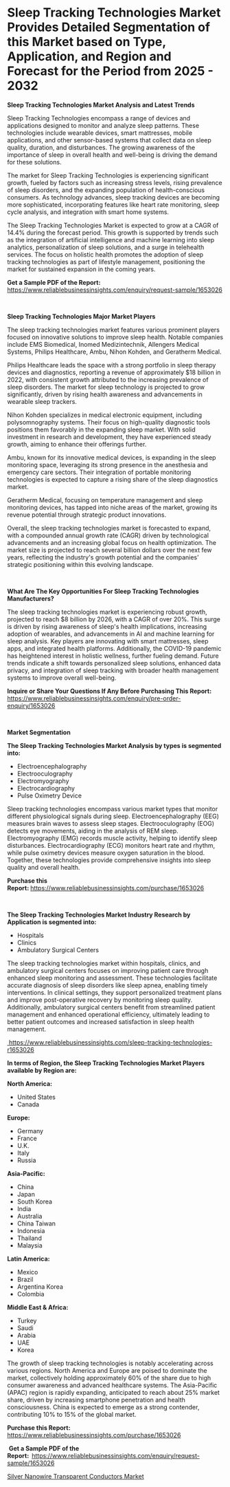 <p><h1>Sleep Tracking Technologies Market Provides Detailed Segmentation of this Market based on Type, Application, and Region and Forecast for the Period from 2025 - 2032</h1></p><p><strong>Sleep Tracking Technologies Market Analysis and Latest Trends</strong></p>
<p><p>Sleep Tracking Technologies encompass a range of devices and applications designed to monitor and analyze sleep patterns. These technologies include wearable devices, smart mattresses, mobile applications, and other sensor-based systems that collect data on sleep quality, duration, and disturbances. The growing awareness of the importance of sleep in overall health and well-being is driving the demand for these solutions.</p><p>The market for Sleep Tracking Technologies is experiencing significant growth, fueled by factors such as increasing stress levels, rising prevalence of sleep disorders, and the expanding population of health-conscious consumers. As technology advances, sleep tracking devices are becoming more sophisticated, incorporating features like heart rate monitoring, sleep cycle analysis, and integration with smart home systems.</p><p>The Sleep Tracking Technologies Market is expected to grow at a CAGR of 14.4% during the forecast period. This growth is supported by trends such as the integration of artificial intelligence and machine learning into sleep analytics, personalization of sleep solutions, and a surge in telehealth services. The focus on holistic health promotes the adoption of sleep tracking technologies as part of lifestyle management, positioning the market for sustained expansion in the coming years.</p></p>
<p><strong>Get a Sample PDF of the Report:&nbsp;</strong> <a href="https://www.reliablebusinessinsights.com/enquiry/request-sample/1653026?utm_campaign=2208&utm_medium=2&utm_source=Github&utm_content=ia&utm_term=08032025&utm_id=sleep-tracking-technologies">https://www.reliablebusinessinsights.com/enquiry/request-sample/1653026</a></p>
<p>&nbsp;</p>
<p><strong>Sleep Tracking Technologies Major Market Players</strong></p>
<p><p>The sleep tracking technologies market features various prominent players focused on innovative solutions to improve sleep health. Notable companies include EMS Biomedical, Inomed Medizintechnik, Allengers Medical Systems, Philips Healthcare, Ambu, Nihon Kohden, and Geratherm Medical.</p><p>Philips Healthcare leads the space with a strong portfolio in sleep therapy devices and diagnostics, reporting a revenue of approximately $18 billion in 2022, with consistent growth attributed to the increasing prevalence of sleep disorders. The market for sleep technology is projected to grow significantly, driven by rising health awareness and advancements in wearable sleep trackers.</p><p>Nihon Kohden specializes in medical electronic equipment, including polysomnography systems. Their focus on high-quality diagnostic tools positions them favorably in the expanding sleep market. With solid investment in research and development, they have experienced steady growth, aiming to enhance their offerings further.</p><p>Ambu, known for its innovative medical devices, is expanding in the sleep monitoring space, leveraging its strong presence in the anesthesia and emergency care sectors. Their integration of portable monitoring technologies is expected to capture a rising share of the sleep diagnostics market.</p><p>Geratherm Medical, focusing on temperature management and sleep monitoring devices, has tapped into niche areas of the market, growing its revenue potential through strategic product innovations.</p><p>Overall, the sleep tracking technologies market is forecasted to expand, with a compounded annual growth rate (CAGR) driven by technological advancements and an increasing global focus on health optimization. The market size is projected to reach several billion dollars over the next few years, reflecting the industry's growth potential and the companies’ strategic positioning within this evolving landscape.</p></p>
<p>&nbsp;</p>
<p><strong>What Are The Key Opportunities For Sleep Tracking Technologies Manufacturers?</strong></p>
<p><p>The sleep tracking technologies market is experiencing robust growth, projected to reach $8 billion by 2026, with a CAGR of over 20%. This surge is driven by rising awareness of sleep's health implications, increasing adoption of wearables, and advancements in AI and machine learning for sleep analysis. Key players are innovating with smart mattresses, sleep apps, and integrated health platforms. Additionally, the COVID-19 pandemic has heightened interest in holistic wellness, further fueling demand. Future trends indicate a shift towards personalized sleep solutions, enhanced data privacy, and integration of sleep tracking with broader health management systems to improve overall well-being.</p></p>
<p><strong>Inquire or Share Your Questions If Any Before Purchasing This Report:</strong> <a href="https://www.reliablebusinessinsights.com/enquiry/pre-order-enquiry/1653026?utm_campaign=2208&utm_medium=2&utm_source=Github&utm_content=ia&utm_term=08032025&utm_id=sleep-tracking-technologies">https://www.reliablebusinessinsights.com/enquiry/pre-order-enquiry/1653026</a></p>
<p>&nbsp;</p>
<p><strong>Market Segmentation</strong></p>
<p><strong>The Sleep Tracking Technologies Market Analysis by types is segmented into:</strong></p>
<p><ul><li>Electroencephalography</li><li>Electrooculography</li><li>Electromyography</li><li>Electrocardiography</li><li>Pulse Oximetry Device</li></ul></p>
<p><p>Sleep tracking technologies encompass various market types that monitor different physiological signals during sleep. Electroencephalography (EEG) measures brain waves to assess sleep stages. Electrooculography (EOG) detects eye movements, aiding in the analysis of REM sleep. Electromyography (EMG) records muscle activity, helping to identify sleep disturbances. Electrocardiography (ECG) monitors heart rate and rhythm, while pulse oximetry devices measure oxygen saturation in the blood. Together, these technologies provide comprehensive insights into sleep quality and overall health.</p></p>
<p><strong>Purchase this Report:&nbsp;</strong><a href="https://www.reliablebusinessinsights.com/purchase/1653026?utm_campaign=2208&utm_medium=2&utm_source=Github&utm_content=ia&utm_term=08032025&utm_id=sleep-tracking-technologies">https://www.reliablebusinessinsights.com/purchase/1653026</a></p>
<p>&nbsp;</p>
<p><strong>The Sleep Tracking Technologies Market Industry Research by Application is segmented into:</strong></p>
<p><ul><li>Hospitals</li><li>Clinics</li><li>Ambulatory Surgical Centers</li></ul></p>
<p><p>The sleep tracking technologies market within hospitals, clinics, and ambulatory surgical centers focuses on improving patient care through enhanced sleep monitoring and assessment. These technologies facilitate accurate diagnosis of sleep disorders like sleep apnea, enabling timely interventions. In clinical settings, they support personalized treatment plans and improve post-operative recovery by monitoring sleep quality. Additionally, ambulatory surgical centers benefit from streamlined patient management and enhanced operational efficiency, ultimately leading to better patient outcomes and increased satisfaction in sleep health management.</p></p>
<p><a href="https://www.reliablebusinessinsights.com/sleep-tracking-technologies-r1653026?utm_campaign=2208&utm_medium=2&utm_source=Github&utm_content=ia&utm_term=08032025&utm_id=sleep-tracking-technologies">&nbsp;https://www.reliablebusinessinsights.com/sleep-tracking-technologies-r1653026</a></p>
<p><strong>In terms of Region, the Sleep Tracking Technologies Market Players available by Region are:</strong></p>
<p>
    <p> <strong> North America: </strong>
        <ul>
            <li>United States</li>
            <li>Canada</li>
        </ul>
        </p> 
    <p> <strong> Europe: </strong>
        <ul>
            <li>Germany</li>
            <li>France</li>
            <li>U.K.</li>
            <li>Italy</li>
            <li>Russia</li>
        </ul>
        </p> 
    <p> <strong> Asia-Pacific: </strong>
        <ul>
            <li>China</li>
            <li>Japan</li>
            <li>South Korea</li>
            <li>India</li>
            <li>Australia</li>
            <li>China Taiwan</li>
            <li>Indonesia</li>
            <li>Thailand</li>
            <li>Malaysia</li>
        </ul>
        </p> 
    <p> <strong> Latin America: </strong>
        <ul>
            <li>Mexico</li>
            <li>Brazil</li>
            <li>Argentina Korea</li>
            <li>Colombia</li>
        </ul>
        </p> 
    <p> <strong> Middle East & Africa: </strong>
        <ul>
            <li>Turkey</li>
            <li>Saudi</li>
            <li>Arabia</li>
            <li>UAE</li>
            <li>Korea</li>
        </ul>
    </p>
    </p>
<p><p>The growth of sleep tracking technologies is notably accelerating across various regions. North America and Europe are poised to dominate the market, collectively holding approximately 60% of the share due to high consumer awareness and advanced healthcare systems. The Asia-Pacific (APAC) region is rapidly expanding, anticipated to reach about 25% market share, driven by increasing smartphone penetration and health consciousness. China is expected to emerge as a strong contender, contributing 10% to 15% of the global market.</p></p>
<p><strong>Purchase this Report: </strong><a href="https://www.reliablebusinessinsights.com/purchase/1653026?utm_campaign=2208&utm_medium=2&utm_source=Github&utm_content=ia&utm_term=08032025&utm_id=sleep-tracking-technologies">https://www.reliablebusinessinsights.com/purchase/1653026</a></p>
<p>&nbsp;<strong>Get a Sample PDF of the Report:&nbsp;&nbsp;</strong><a href="https://www.reliablebusinessinsights.com/enquiry/request-sample/1653026?utm_campaign=2208&utm_medium=2&utm_source=Github&utm_content=ia&utm_term=08032025&utm_id=sleep-tracking-technologies">https://www.reliablebusinessinsights.com/enquiry/request-sample/1653026</a></p>
<p><strong></strong></p>
<p><p><a href="https://github.com/DixieGrimes/Market-Research-Report-List-1/blob/main/silver-nanowire-transparent-conductors-market.md?utm_campaign=2208&utm_medium=2&utm_source=Github&utm_content=ia&utm_term=08032025&utm_id=sleep-tracking-technologies">Silver Nanowire Transparent Conductors Market</a></p></p>